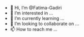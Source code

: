 - 👋 Hi, I’m @Fatima-Gadiri
- 👀 I’m interested in ...
- 🌱 I’m currently learning ...
- 💞️ I’m looking to collaborate on ...
- 📫 How to reach me ...

<!---
Fatima-Gadiri/Fatima-Gadiri is a ✨ special ✨ repository because its `README.md` (this file) appears on your GitHub profile.
You can click the Preview link to take a look at your changes.
--->
